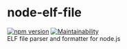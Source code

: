 # node-elf-file
[![npm version](https://badge.fury.io/js/node-elf-file.svg)](https://badge.fury.io/js/node-elf-file)
[![Maintainability](https://api.codeclimate.com/v1/badges/f033a9e313d8cf3cf4ac/maintainability)](https://codeclimate.com/github/k13-engineering/node-elf-file/maintainability)<br/>
ELF file parser and formatter for node.js
